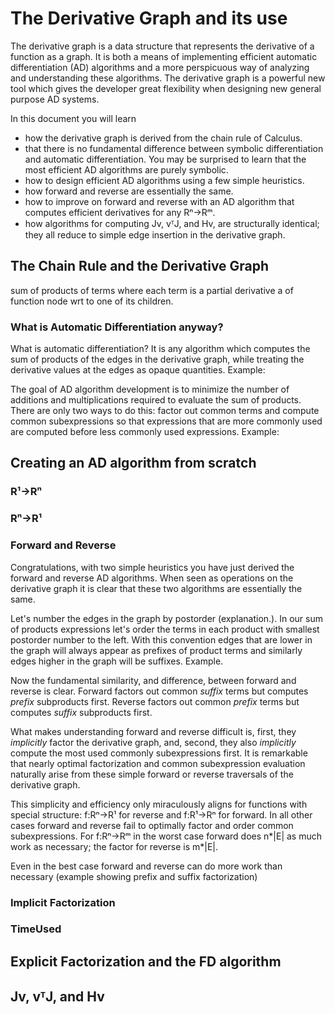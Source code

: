 # The Derivative Graph and its use

The derivative graph is a data structure that represents the derivative of a function as a graph. It is both a means of implementing efficient automatic differentiation (AD) algorithms and a more perspicuous way of analyzing and understanding these algorithms. The derivative graph is a powerful new tool which gives the developer great flexibility when designing new general purpose AD systems.

In this document you will learn 
* how the derivative graph is derived from the chain rule of Calculus.
* that there is no fundamental difference between symbolic differentiation and automatic differentiation. You may be surprised to learn that the most efficient AD algorithms are purely symbolic.
* how to design efficient AD algorithms using a few simple heuristics.
* how forward and reverse are essentially the same. 
* how to improve on forward and reverse with an AD algorithm that computes efficient derivatives for any Rⁿ->Rᵐ.
* how algorithms for computing Jv, vᵀJ, and Hv, are structurally identical; they all reduce to simple edge insertion in the derivative graph. 

## The Chain Rule and the Derivative Graph
sum of products of terms where each term is a partial derivative a of function node wrt to one of its children.
### What is Automatic Differentiation anyway?
What is automatic differentiation? It is any algorithm which computes the sum of products of the edges in the derivative graph, while treating the derivative values at the edges as opaque quantities. Example:

The goal of AD algorithm development is to minimize the number of additions and multiplications required to evaluate the sum of products. There are only two ways to do this: factor out common terms and compute common subexpressions so that expressions that are more commonly used are computed before less commonly used expressions. Example:

## Creating an AD algorithm from scratch
###  R¹->Rⁿ
###  Rⁿ->R¹

### Forward and Reverse
Congratulations, with two simple heuristics you have just derived the forward and reverse AD algorithms. When seen as operations on the derivative graph it is clear that these two algorithms are essentially the same. 

Let's number the edges in the graph by postorder (explanation.). In our sum of products expressions let's order the terms in each product with smallest postorder number to the left. With this convention edges that are lower in the graph will always appear as prefixes of product terms and similarly edges higher in the graph will be suffixes. Example.

Now the fundamental similarity, and difference, between forward and reverse is clear. Forward factors out common *suffix* terms but computes *prefix* subproducts first. Reverse factors out common *prefix* terms but computes *suffix* subproducts first.

What makes understanding forward and reverse difficult is, first, they *implicitly* factor the derivative graph, and, second, they also *implicitly* compute the most used commonly subexpressions first. It is remarkable that nearly optimal factorization and common subexpression evaluation naturally arise from these simple forward or reverse traversals of the derivative graph.

This simplicity and efficiency only miraculously aligns for functions with special structure: f:Rⁿ->R¹ for reverse and f:R¹->Rⁿ for forward. In all other cases forward and reverse fail to optimally factor and order common subexpressions. For f:Rⁿ->Rᵐ in the worst case forward does n*|E| as much work as necessary; the factor for reverse is m*|E|.

Even in the best case forward and reverse can do more work than necessary (example showing prefix and suffix factorization)


### Implicit Factorization
### TimeUsed

## Explicit Factorization and the FD algorithm

## Jv, vᵀJ, and Hv


